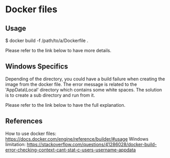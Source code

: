 Docker files
===========


Usage
-----
$ docker build -f /path/to/a/Dockerfile .

Please refer to the link below to have more details.


Windows Specifics
-----------------
Depending of the directory, you could have a build failure when creating the image from the docker file.
The error message is related to the 'AppData\Local' directory which contains some white spaces.
The solution is to create a sub directory and run from it.

Please refer to the link below to have the full explanation.


References
----------
How to use docker files:  https://docs.docker.com/engine/reference/builder/#usage
Windows limitation: https://stackoverflow.com/questions/41286028/docker-build-error-checking-context-cant-stat-c-users-username-appdata
